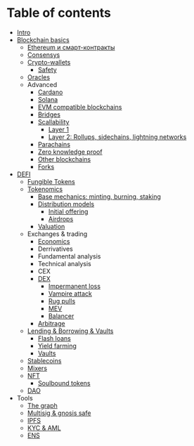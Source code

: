 # Table of contents

* [Intro](defi-intro.md)
* [Blockchain basics](blockchain/blokchein-i-bitcoin.md)
  - [Ethereum и смарт-контракты](blockchain/ethereum.md)
  - [Consensys](blockchain/consensys.md)
  - [Crypto-wallets](blockchain/wallets.md)
    - [Safety](blockchain/safety.md)
  - [Oracles](blockchain/oracles.md)
  - Advanced
    * [Cardano](blockchain/cardano.md)
    * [Solana](blockchain/solana.md)
    * [EVM compatible blockchains](blockchain/evm.md)
    * [Bridges](blockchain/bridges.md)
    * [Scallability](blockchain/scale.md)
      - [Layer 1](blockchain/l1.md)
      - [Layer 2: Rollups, sidechains, lightning networks](blockchain/l2.md)
    * [Parachains](blockchain/parachains.md)
    * [Zero knowledge proof](blockchain/zero.md)
    * [Other blockchains](blockchain/other-blockchains.md)
    * [Forks](blockchain/forks.md)
* [DEFI](defi/defi.md)
  - [Fungible Tokens](defi/tokens.md)
  - [Tokenomics](defi/tokenomics.md)
    * [Base mechanics: minting, burning, staking](defi/token_mechanics.md)
    * [Distribution models](defi/distribution.md)
      - [Initial offering](defi/initial-offering.md)
      - [Airdrops](defi/airdrops.md)
    * [Valuation](defi/valuation.md)
  - Exchanges & trading
    * [Economics](defi/economics.md)
    * Derrivatives
    * Fundamental analysis
    * Technical analysis
    * CEX
    * [DEX](defi/dex.md)
      - [Impermanent loss](defi/impermanent-loss.md)
      - [Vampire attack](defi/vampire.md)
      - [Rug pulls](defi/rug-pulls.md)
      - [MEV](defi/mev.md)
      - [Balancer](defi/balancer.md)
    * [Arbitrage](defi/arbitrage.md)
  - [Lending & Borrowing & Vaults](defi/lending.md)
    * [Flash loans](defi/flash.md)
    * [Yield farming](defi/yield.md)
    * [Vaults](defi/vaults.md)
  - [Stablecoins](defi/stablecoins.md)
  - [Mixers](defi/mixers.md)
  - [NFT](defi/nft.md)
    * [Soulbound tokens](defi/soulbound.md)
  - [DAO](defi/dao.md)
* Tools
  - [The graph](tools/graph.md)
  - [Multisig & gnosis safe](tools/multisig.md)
  - [IPFS](tools/ipfs.md)
  - [KYC & AML](tools/kyc.md)
  - [ENS](tools/ens.md)
